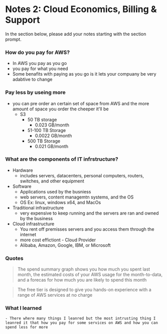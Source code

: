 # Notes 2: Cloud Economics, Billing & Support

In the section below, please add your notes starting with the section prompt.

### How do you pay for AWS? 
   - In AWS you pay as you go 
   - you pay for what you need 
   - Some benafits with paying as you go is it lets your compuany be very adabtive to change 
    
### Pay less by useing more 
   - you can pre order an certain set of space from AWS and the more amount of space you order the cheeper it'll be 
     - S3 
       - 50 TB storage 
         - 0.023 GB/month
       - 51-100 TB Storage 
         - 0.0022 GB/month 
       - 500 TB Storage 
         - 0.021 GB/month 

### What are the components of IT infrstructure? 
   - Hardware 
     - includes servers, datacenters, personal computers, routers, switches, and other equipment 
   - Software 
     - Applications used by the busniess
      - web servers, content managemtn systems, and the OS 
      - OS Ex: linux, windows x64, and MacOs 
   - Traditional infrastructure 
      - very expensive to keep running and the servers are ran and owned by the business 
   - Cloud infrastructure 
      - You rent off premisses servers and you access them through the internet 
      - more cost effictiont
    - Cloud Provider 
      - Alibaba, Amazon, Google, IBM, or Microsoft 
      
 ### Quotes 
 > The spend summary graph shows you how much you spent last month, the estimated costs of your AWS usage for the month-to-data, and a forecas for how much you are likely to spend this month 
 
 > The free tier is designed to give you hands-on experience with a range of AWS services at no charge
 
 ### What I learned
    - There where many things I leanred but the most intrusting thing I leanred it that how you pay for some services on AWS and how you can spend less for more 
